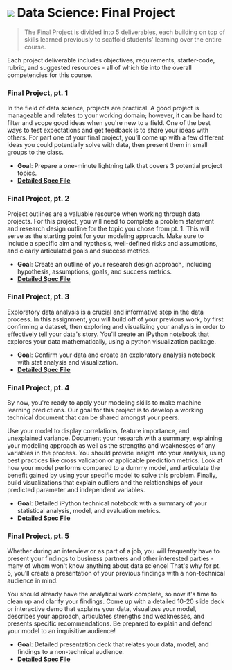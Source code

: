 # ![](https://ga-dash.s3.amazonaws.com/production/assets/logo-9f88ae6c9c3871690e33280fcf557f33.png) Data Science: Final Project

> The Final Project is divided into 5 deliverables, each building on top of skills learned previously to scaffold students' learning over the entire course.

Each project deliverable includes objectives, requirements, starter-code, rubric, and suggested resources - all of which tie into the overall competencies for this course.

<!-- See the [feedback guidelines](../project-feedback.md) to read more about how we provide feedback to students. -->


### **Final Project, pt. 1**

In the field of data science, projects are practical. A good project is manageable and relates to your working domain; however, it can be hard to filter and scope good ideas when you're new to a field. One of the best ways to test expectations and get feedback is to share your ideas with others. For part one of your final project, you'll come up with a few different ideas you could potentially solve with data, then present them in small groups to the class.

- **Goal**: Prepare a one-minute lightning talk that covers 3 potential project topics.
- **[Detailed Spec File](./01-lightning-talk/readme.md)**


### **Final Project, pt. 2**

Project outlines are a valuable resource when working through data projects. For this project, you will need to complete a problem statement and research design outline for the topic you chose from pt. 1. This will serve as the starting point for your modeling approach. Make sure to include a specific aim and hypthesis, well-defined risks and assumptions, and clearly articulated goals and success metrics.

- **Goal**: Create an outline of your research design approach, including hypothesis, assumptions, goals, and success metrics.
- **[Detailed Spec File](./02-experiment-writeup/readme.md)**


### **Final Project, pt. 3**

Exploratory data analysis is a crucial and informative step in the data process. In this assignment, you will build off of your previous work, by first confirming a dataset, then exploring and visualizing your analysis in order to effectively tell your data's story. You'll create an iPython notebook that explores your data mathematically, using a python visualization package.

- **Goal**: Confirm your data and create an exploratory analysis notebook with stat analysis and visualization.
- **[Detailed Spec File](./03-exploratory-analysis/readme.md)**


### **Final Project, pt. 4**

By now, you're ready to apply your modeling skills to make machine learning predictions. Our goal for this project is to develop a working technical document that can be shared amongst your peers.

Use your model to display correlations, feature importance, and unexplained variance. Document your research with a summary, explaining your modeling approach as well as the strengths and weaknesses of any variables in the process. You should provide insight into your analysis, using best practices like cross validation or applicable prediction metrics. Look at how your model performs compared to a dummy model, and articulate the benefit gained by using your specific model to solve this problem. Finally, build visualizations that explain outliers and the relationships of your predicted parameter and independent variables.

- **Goal**: Detailed iPython technical notebook with a summary of your statistical analysis, model, and evaluation metrics.
- **[Detailed Spec File](./04-notebook-rough-draft/readme.md)**


### **Final Project, pt. 5**

Whether during an interview or as part of a job, you will frequently have to present your findings to business partners and other interested parties - many of whom won't know anything about data science! That's why for pt. 5, you'll create a presentation of your previous findings with a non-technical audience in mind.

You should already have the analytical work complete, so now it's time to clean up and clarify your findings. Come up with a detailed 10-20 slide deck or interactive demo that explains your data, visualizes your model, describes your approach, articulates strengths and weaknesses, and presents specific recommendations. Be prepared to explain and defend your model to an inquisitive audience!

- **Goal**: Detailed presentation deck that relates your data, model, and findings to a non-technical audience.
- **[Detailed Spec File](./05-presentation/readme.md)**
